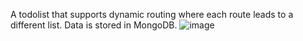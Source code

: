 A todolist that supports dynamic routing where each route leads to a different list. Data is stored in MongoDB.
![image](https://user-images.githubusercontent.com/85379575/227630614-6d64884b-d436-4b8f-a34d-925ca16970ad.png)


